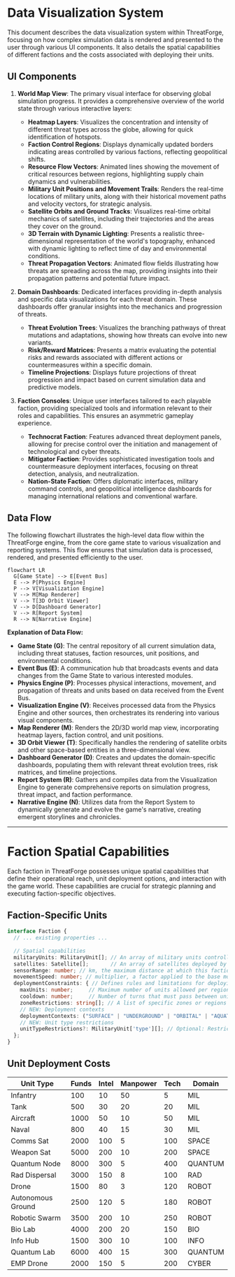 # Data Visualization System

This document describes the data visualization system within ThreatForge, focusing on how complex simulation data is rendered and presented to the user through various UI components. It also details the spatial capabilities of different factions and the costs associated with deploying their units.

## UI Components
1.  **World Map View**: The primary visual interface for observing global simulation progress. It provides a comprehensive overview of the world state through various interactive layers:
    *   **Heatmap Layers**: Visualizes the concentration and intensity of different threat types across the globe, allowing for quick identification of hotspots.
    *   **Faction Control Regions**: Displays dynamically updated borders indicating areas controlled by various factions, reflecting geopolitical shifts.
    *   **Resource Flow Vectors**: Animated lines showing the movement of critical resources between regions, highlighting supply chain dynamics and vulnerabilities.
    *   **Military Unit Positions and Movement Trails**: Renders the real-time locations of military units, along with their historical movement paths and velocity vectors, for strategic analysis.
    *   **Satellite Orbits and Ground Tracks**: Visualizes real-time orbital mechanics of satellites, including their trajectories and the areas they cover on the ground.
    *   **3D Terrain with Dynamic Lighting**: Presents a realistic three-dimensional representation of the world's topography, enhanced with dynamic lighting to reflect time of day and environmental conditions.
    *   **Threat Propagation Vectors**: Animated flow fields illustrating how threats are spreading across the map, providing insights into their propagation patterns and potential future impact.

2.  **Domain Dashboards**: Dedicated interfaces providing in-depth analysis and specific data visualizations for each threat domain. These dashboards offer granular insights into the mechanics and progression of threats.
    *   **Threat Evolution Trees**: Visualizes the branching pathways of threat mutations and adaptations, showing how threats can evolve into new variants.
    *   **Risk/Reward Matrices**: Presents a matrix evaluating the potential risks and rewards associated with different actions or countermeasures within a specific domain.
    *   **Timeline Projections**: Displays future projections of threat progression and impact based on current simulation data and predictive models.

3.  **Faction Consoles**: Unique user interfaces tailored to each playable faction, providing specialized tools and information relevant to their roles and capabilities. This ensures an asymmetric gameplay experience.
    *   **Technocrat Faction**: Features advanced threat deployment panels, allowing for precise control over the initiation and management of technological and cyber threats.
    *   **Mitigator Faction**: Provides sophisticated investigation tools and countermeasure deployment interfaces, focusing on threat detection, analysis, and neutralization.
    *   **Nation-State Faction**: Offers diplomatic interfaces, military command controls, and geopolitical intelligence dashboards for managing international relations and conventional warfare.

## Data Flow

The following flowchart illustrates the high-level data flow within the ThreatForge engine, from the core game state to various visualization and reporting systems. This flow ensures that simulation data is processed, rendered, and presented efficiently to the user.

```mermaid
flowchart LR
  G[Game State] --> E[Event Bus]
  E --> P[Physics Engine]
  P --> V[Visualization Engine]
  V --> M[Map Renderer]
  V --> T[3D Orbit Viewer]
  V --> D[Dashboard Generator]
  V --> R[Report System]
  R --> N[Narrative Engine]
```

**Explanation of Data Flow:**

*   **Game State (G)**: The central repository of all current simulation data, including threat statuses, faction resources, unit positions, and environmental conditions.
*   **Event Bus (E)**: A communication hub that broadcasts events and data changes from the Game State to various interested modules.
*   **Physics Engine (P)**: Processes physical interactions, movement, and propagation of threats and units based on data received from the Event Bus.
*   **Visualization Engine (V)**: Receives processed data from the Physics Engine and other sources, then orchestrates its rendering into various visual components.
*   **Map Renderer (M)**: Renders the 2D/3D world map view, incorporating heatmap layers, faction control, and unit positions.
*   **3D Orbit Viewer (T)**: Specifically handles the rendering of satellite orbits and other space-based entities in a three-dimensional view.
*   **Dashboard Generator (D)**: Creates and updates the domain-specific dashboards, populating them with relevant threat evolution trees, risk matrices, and timeline projections.
*   **Report System (R)**: Gathers and compiles data from the Visualization Engine to generate comprehensive reports on simulation progress, threat impact, and faction performance.
*   **Narrative Engine (N)**: Utilizes data from the Report System to dynamically generate and evolve the game's narrative, creating emergent storylines and chronicles.

---

# Faction Spatial Capabilities

Each faction in ThreatForge possesses unique spatial capabilities that define their operational reach, unit deployment options, and interaction with the game world. These capabilities are crucial for strategic planning and executing faction-specific objectives.

## Faction-Specific Units
```typescript
interface Faction {
  // ... existing properties ...
  
  // Spatial capabilities
  militaryUnits: MilitaryUnit[]; // An array of military units controlled by this faction.
  satellites: Satellite[];       // An array of satellites deployed by this faction.
  sensorRange: number; // km, the maximum distance at which this faction's units can detect threats or other entities.
  movementSpeed: number; // multiplier, a factor applied to the base movement speed of this faction's units.
  deploymentConstraints: { // Defines rules and limitations for deploying units.
    maxUnits: number;     // Maximum number of units allowed per region.
    cooldown: number;     // Number of turns that must pass between unit deployments.
    zoneRestrictions: string[]; // A list of specific zones or regions where deployment is restricted or allowed.
    // NEW: Deployment contexts
    deploymentContexts: ("SURFACE" | "UNDERGROUND" | "ORBITAL" | "AQUATIC")[]; // Specifies the environments where units can be deployed.
    // NEW: Unit type restrictions
    unitTypeRestrictions?: MilitaryUnit['type'][]; // Optional: Restricts deployment to specific types of military units.
  };
}
```

## Unit Deployment Costs
| Unit Type | Funds | Intel | Manpower | Tech | Domain |
|-----------|-------|-------|----------|------|--------|
| Infantry  | 100   | 10    | 50       | 5    | MIL    |
| Tank      | 500   | 30    | 20       | 20   | MIL    |
| Aircraft  | 1000  | 50    | 10       | 50   | MIL    |
| Naval     | 800   | 40    | 15       | 30   | MIL    |
| Comms Sat | 2000  | 100   | 5        | 100  | SPACE  |
| Weapon Sat| 5000  | 200   | 10       | 200  | SPACE  |
| Quantum Node | 8000 | 300   | 5        | 400  | QUANTUM|
| Rad Dispersal| 3000 | 150   | 8        | 100  | RAD    |
| Drone     | 1500  | 80    | 3        | 120  | ROBOT  |
| Autonomous Ground | 2500 | 120   | 5        | 180  | ROBOT  |
| Robotic Swarm | 3500 | 200   | 10       | 250  | ROBOT  |
| Bio Lab   | 4000  | 200   | 20       | 150  | BIO    | 
| Info Hub  | 1500  | 300   | 10       | 100  | INFO   | 
| Quantum Lab | 6000 | 400  | 15       | 300  | QUANTUM| 
| EMP Drone | 2000  | 150   | 5        | 200  | CYBER  | 